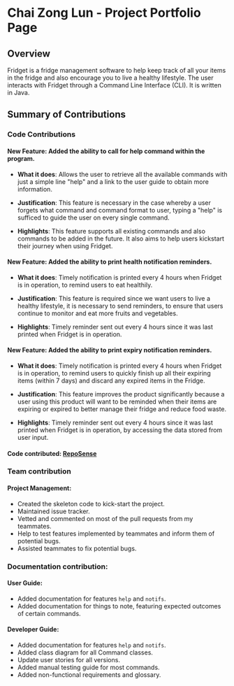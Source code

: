 # Chai Zong Lun - Project Portfolio Page

## Overview
Fridget is a fridge management software to help keep track of all your items in the fridge and also encourage you to live a healthy lifestyle.
The user interacts with Fridget through a Command Line Interface (CLI). It is written in Java.

## Summary of Contributions

### Code Contributions

#### New Feature: Added the ability to call for help command within the program.
- **What it does**: Allows the user to retrieve all the available commands with just a simple line "help" and a link to
  the user guide to obtain more information.


- **Justification**: This feature is necessary in the case whereby a user forgets what command and command format to user,
  typing a "help" is sufficed to guide the user on every single command.


- **Highlights**: This feature supports all existing commands and also commands to be added in the future. It also aims
  to help users kickstart their journey when using Fridget.

#### New Feature: Added the ability to print health notification reminders.
- **What it does**: Timely notification is printed every 4 hours when Fridget is in operation, to remind users to eat healthily.


- **Justification**: This feature is required since we want users to live a healthy lifestyle, it is necessary to send reminders,
  to ensure that users continue to monitor and eat more fruits and vegetables.


- **Highlights**: Timely reminder sent out every 4 hours since it was last printed when Fridget is in operation.

#### New Feature: Added the ability to print expiry notification reminders.
- **What it does**: Timely notification is printed every 4 hours when Fridget is in operation, to remind users to quickly finish up
all their expiring items (within 7 days) and discard any expired items in the Fridge.


- **Justification**: This feature improves the product significantly because a user using this product will want to be reminded
when their items are expiring or expired to better manage their fridge and reduce food waste.


- **Highlights**: Timely reminder sent out every 4 hours since it was last printed when Fridget is in operation, by
accessing the data stored from user input.

#### Code contributed: [RepoSense](https://nus-cs2113-ay2122s1.github.io/tp-dashboard/?search=&sort=groupTitle&sortWithin=title&timeframe=commit&mergegroup=&groupSelect=groupByRepos&breakdown=true&checkedFileTypes=docs~functional-code~test-code~other&since=2021-09-25&tabOpen=true&tabType=authorship&tabAuthor=zonglun99&tabRepo=AY2122S1-CS2113T-W12-4%2Ftp%5Bmaster%5D&authorshipIsMergeGroup=false&authorshipFileTypes=docs~functional-code~test-code&authorshipIsBinaryFileTypeChecked=false)

### Team contribution

#### Project Management:
- Created the skeleton code to kick-start the project.
- Maintained issue tracker.
- Vetted and commented on most of the pull requests from my teammates.
- Help to test features implemented by teammates and inform them of potential bugs.
- Assisted teammates to fix potential bugs.

### Documentation contribution:

#### User Guide:
  - Added documentation for features `help` and `notifs`.
  - Added documentation for things to note, featuring expected outcomes of certain commands.

#### Developer Guide:
  - Added documentation for features `help` and `notifs`.
  - Added class diagram for all Command classes.
  - Update user stories for all versions.
  - Added manual testing guide for most commands.
  - Added non-functional requirements and glossary.
  
